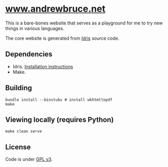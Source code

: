 # www.andrewbruce.net

This is a bare-bones website that serves as a playground for me to try new things in various languages.

The core website is generated from [Idris](https://www.idris-lang.org/) source code.

## Dependencies

- Idris. [Installation instructions](http://docs.idris-lang.org/en/latest/tutorial/starting.html)
- Make.

## Building

```
bundle install --binstubs # install wkhtmltopdf
make
```

## Viewing locally (requires Python)

```
make clean serve
```

## License

Code is under [GPL v3](LICENSE).
